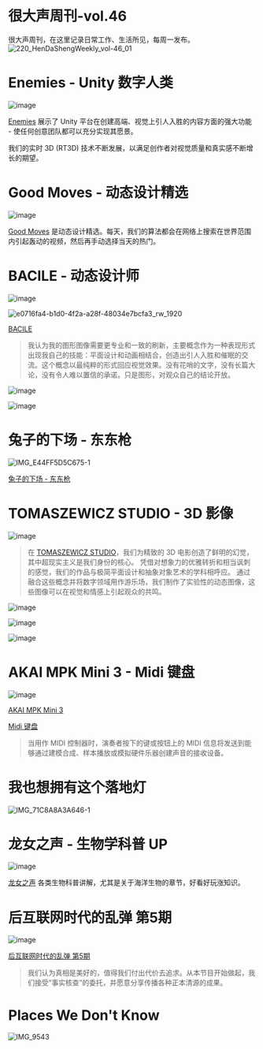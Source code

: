# 很大声周刊-vol.46
很大声周刊，在这里记录日常工作、生活所见，每周一发布。
![220_HenDaShengWeekly_vol-46_01](https://user-images.githubusercontent.com/20842136/160285561-e5e9bea0-4d40-4a66-b120-2fc5d6d54500.png)

# Enemies - Unity 数字人类
![image](https://user-images.githubusercontent.com/20842136/160283962-cf7b0e84-8cba-4dc0-84c5-752f6bf357b4.png)

[Enemies](https://unity.com/demos/enemies) 展示了 Unity 平台在创建高端、视觉上引人入胜的内容方面的强大功能 - 使任何创意团队都可以充分实现其愿景。

我们的实时 3D (RT3D) 技术不断发展，以满足创作者对视觉质量和真实感不断增长的期望。

# Good Moves - 动态设计精选
![image](https://user-images.githubusercontent.com/20842136/160284131-56e16a85-08a1-464f-a87b-ed7f564e7d5a.png)

[Good Moves](https://goodmoves.tv/archive/2022-03) 是动态设计精选。每天，我们的算法都会在网络上搜索在世界范围内引起轰动的视频，然后再手动选择当天的热门。

# BACILE - 动态设计师
![image](https://user-images.githubusercontent.com/20842136/160284417-6de32945-ac4e-4a76-aae5-3ec4059cd91d.png)

![e0716fa4-b1d0-4f2a-a28f-48034e7bcfa3_rw_1920](https://user-images.githubusercontent.com/20842136/160284314-5f84a6ae-16a8-4b6f-b22c-450be769d11a.gif)

[BACILE](https://bacile.com.ar/bacile-personal-branding)

> 我认为我的图形图像需要更专业和一致的刷新，主要概念作为一种表现形式出现我自己的技能：平面设计和动画相结合，创造出引人入胜和催眠的交流。这个概念以最纯粹的形式回应视觉效果。没有花哨的文字，没有长篇大论，没有令人难以置信的承诺。只是图形，对观众自己的结论开放。

![image](https://user-images.githubusercontent.com/20842136/160284519-920096ec-c72d-4fe3-a229-0658ac84e730.png)

![image](https://user-images.githubusercontent.com/20842136/160284586-3ae19c1f-6b75-4737-9dfb-419ac6a105ee.png)

# 兔子的下场 - 东东枪
![IMG_E44FF5D5C675-1](https://user-images.githubusercontent.com/20842136/160286014-118ff899-a59e-4956-9b00-ea7fc408c2af.jpeg)

[兔子的下场 - 东东枪](https://weibo.com/u/1683849881?layerid=4749803126527347)

# TOMASZEWICZ STUDIO - 3D 影像
![image](https://user-images.githubusercontent.com/20842136/160284840-6d7d0de5-fcca-4ead-99a1-696270a9e87f.png)

> 在 [TOMASZEWICZ STUDIO](https://www.tomaszewicz.co.uk/)，我们为精致的 3D 电影创造了鲜明的幻觉，其中超现实主义是我们身份的核心。
> 凭借对想象力的优雅转折和相当讽刺的感觉，我们的作品与极简平面设计和抽象对象艺术的学科相呼应。 
> 通过融合这些概念并将数字领域用作游乐场，我们制作了实验性的动态图像，这些图像可以在视觉和情感上引起观众的共鸣。

![image](https://user-images.githubusercontent.com/20842136/160284961-18b91c2f-e01c-40b7-ab64-a8e2d925fbbb.png)

![image](https://user-images.githubusercontent.com/20842136/160285493-8e98b139-9ec4-4fc5-a820-af7102384dd8.png)

![image](https://user-images.githubusercontent.com/20842136/160285515-c23ff9cf-827e-48a8-b13a-d5a6cc7f57ea.png)

# AKAI MPK Mini 3 - Midi 键盘
![image](https://user-images.githubusercontent.com/20842136/160285395-980aa5c5-75a3-41b3-aa65-f6109fa3a4e5.png)

[AKAI MPK Mini 3](https://www.akaipro.com/mpk-mini-mk3)

[Midi 键盘](https://www.wikiwand.com/en/MIDI_keyboard)

> 当用作 MIDI 控制器时，演奏者按下的键或按钮上的 MIDI 信息将发送到能够通过建模合成、样本播放或模拟硬件乐器创建声音的接收设备。

# 我也想拥有这个落地灯
![IMG_71C8A8A3A646-1](https://user-images.githubusercontent.com/20842136/160285853-5b0dbe17-3bcc-465b-a561-d65a70e69dad.jpeg)

# 龙女之声 - 生物学科普 UP
![image](https://user-images.githubusercontent.com/20842136/160284999-7f17f488-49b2-4b63-bca4-cc13263fc1df.png)

[龙女之声](https://space.bilibili.com/18706318/video) 各类生物科普讲解，尤其是关于海洋生物的章节，好看好玩涨知识。

# 后互联网时代的乱弹 第5期
![image](https://user-images.githubusercontent.com/20842136/160284714-3705837e-b296-4c8e-86cd-8f36e48d5a81.png)

[后互联网时代的乱弹 第5期](https://www.bilibili.com/video/BV1b94y1f7Ly?spm_id_from=444.41.0.0)

> 我们认为真相是美好的，值得我们付出代价去追求。从本节目开始做起，我们接受“事实核查”的委托，并愿意分享传播各种正本清源的成果。

# Places We Don't Know
![IMG_9543](https://user-images.githubusercontent.com/20842136/160284057-278b55eb-c573-4758-88ff-8b4ae1e388bf.JPG)
